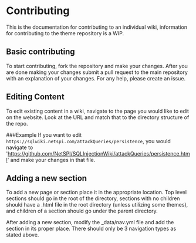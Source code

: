 # Contributing

This is the documentation for contributing to an individual wiki, information for contributing to the theme repository is a WIP.

## Basic contributing
To start contributing, fork the repository and make your changes. After you are done making your changes submit a pull request to the main repository with an explanation of your changes. For any help, please create an issue.

## Editing Content
To edit existing content in a wiki, navigate to the page you would like to edit on the website. Look at the URL and match that to the directory structure of the repo.

###Example
If you want to edit `https://sqlwiki.netspi.com/attackQueries/persistence`, you would navigate to 'https://github.com/NetSPI/SQLInjectionWiki/attackQueries/persistence.html' and make your changes in that file.

## Adding a new section
To add a new page or section place it in the appropriate location. Top level sections should go in the root of the directory, sections with no children should have a .html file in the root directory (unless utilizing some themes), and children of a section should go under the parent directory.

After adding a new section, modify the \_data/nav.yml file and add the section in its proper place. There should only be 3 navigation types as stated above.
